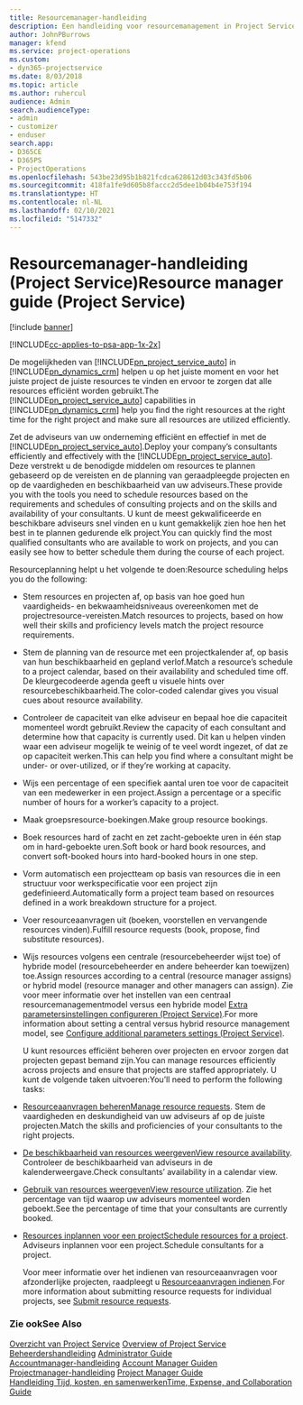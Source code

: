 ```yaml
---
title: Resourcemanager-handleiding
description: Een handleiding voor resourcemanagement in Project Service
author: JohnPBurrows
manager: kfend
ms.service: project-operations
ms.custom:
- dyn365-projectservice
ms.date: 8/03/2018
ms.topic: article
ms.author: ruhercul
audience: Admin
search.audienceType:
- admin
- customizer
- enduser
search.app:
- D365CE
- D365PS
- ProjectOperations
ms.openlocfilehash: 543be23d95b1b821fcdca628612d03c343fd5b06
ms.sourcegitcommit: 418fa1fe9d605b8faccc2d5dee1b04b4e753f194
ms.translationtype: HT
ms.contentlocale: nl-NL
ms.lasthandoff: 02/10/2021
ms.locfileid: "5147332"
---
```

# <a name="resource-manager-guide-project-service"></a><span data-ttu-id="605b7-103">Resourcemanager-handleiding (Project Service)</span><span class="sxs-lookup"><span data-stu-id="605b7-103">Resource manager guide (Project Service)</span></span>

[!include [banner](../includes/psa-now-project-operations.md)]

[!INCLUDE[cc-applies-to-psa-app-1x-2x](../includes/cc-applies-to-psa-app-1x-2x.md)]

<span data-ttu-id="605b7-104">De mogelijkheden van [!INCLUDE[pn_project_service_auto](../includes/pn-project-service-auto.md)] in [!INCLUDE[pn_dynamics_crm](../includes/pn-dynamics-crm.md)] helpen u op het juiste moment en voor het juiste project de juiste resources te vinden en ervoor te zorgen dat alle resources efficiënt worden gebruikt.</span><span class="sxs-lookup"><span data-stu-id="605b7-104">The [!INCLUDE[pn_project_service_auto](../includes/pn-project-service-auto.md)] capabilities in [!INCLUDE[pn_dynamics_crm](../includes/pn-dynamics-crm.md)] help you find the right resources at the right time for the right project and make sure all resources are utilized efficiently.</span></span>  
  
 <span data-ttu-id="605b7-105">Zet de adviseurs van uw onderneming efficiënt en effectief in met de [!INCLUDE[pn_project_service_auto](../includes/pn-project-service-auto.md)].</span><span class="sxs-lookup"><span data-stu-id="605b7-105">Deploy your company’s consultants efficiently and effectively with the [!INCLUDE[pn_project_service_auto](../includes/pn-project-service-auto.md)].</span></span> <span data-ttu-id="605b7-106">Deze verstrekt u de benodigde middelen om resources te plannen gebaseerd op de vereisten en de planning van geraadpleegde projecten en op de vaardigheden en beschikbaarheid van uw adviseurs.</span><span class="sxs-lookup"><span data-stu-id="605b7-106">These provide you with the tools you need to schedule resources based on the requirements and schedules of consulting projects and on the skills and availability of your consultants.</span></span> <span data-ttu-id="605b7-107">U kunt de meest gekwalificeerde en beschikbare adviseurs snel vinden en u kunt gemakkelijk zien hoe hen het best in te plannen gedurende elk project.</span><span class="sxs-lookup"><span data-stu-id="605b7-107">You can quickly find the most qualified consultants who are available to work on projects, and you can easily see how to better schedule them during the course of each project.</span></span>  
  
 <span data-ttu-id="605b7-108">Resourceplanning helpt u het volgende te doen:</span><span class="sxs-lookup"><span data-stu-id="605b7-108">Resource scheduling helps you do the following:</span></span>  
  
- <span data-ttu-id="605b7-109">Stem resources en projecten af, op basis van hoe goed hun vaardigheids- en bekwaamheidsniveaus overeenkomen met de projectresource-vereisten.</span><span class="sxs-lookup"><span data-stu-id="605b7-109">Match resources to projects, based on how well their skills and proficiency levels match the project resource requirements.</span></span>  
  
- <span data-ttu-id="605b7-110">Stem de planning van de resource met een projectkalender af, op basis van hun beschikbaarheid en gepland verlof.</span><span class="sxs-lookup"><span data-stu-id="605b7-110">Match a resource’s schedule to a project calendar, based on their availability and scheduled time off.</span></span> <span data-ttu-id="605b7-111">De kleurgecodeerde agenda geeft u visuele hints over resourcebeschikbaarheid.</span><span class="sxs-lookup"><span data-stu-id="605b7-111">The color-coded calendar gives you visual cues about resource availability.</span></span>  
  
- <span data-ttu-id="605b7-112">Controleer de capaciteit van elke adviseur en bepaal hoe die capaciteit momenteel wordt gebruikt.</span><span class="sxs-lookup"><span data-stu-id="605b7-112">Review the capacity of each consultant and determine how that capacity is currently used.</span></span> <span data-ttu-id="605b7-113">Dit kan u helpen vinden waar een adviseur mogelijk te weinig of te veel wordt ingezet, of dat ze op capaciteit werken.</span><span class="sxs-lookup"><span data-stu-id="605b7-113">This can help you find where a consultant might be under- or over-utilized, or if they’re working at capacity.</span></span>  
  
- <span data-ttu-id="605b7-114">Wijs een percentage of een specifiek aantal uren toe voor de capaciteit van een medewerker in een project.</span><span class="sxs-lookup"><span data-stu-id="605b7-114">Assign a percentage or a specific number of hours for a worker’s capacity to a project.</span></span>  
  
- <span data-ttu-id="605b7-115">Maak groepsresource-boekingen.</span><span class="sxs-lookup"><span data-stu-id="605b7-115">Make group resource bookings.</span></span>  
  
- <span data-ttu-id="605b7-116">Boek resources hard of zacht en zet zacht-geboekte uren in één stap om in hard-geboekte uren.</span><span class="sxs-lookup"><span data-stu-id="605b7-116">Soft book or hard book resources, and convert soft-booked hours into hard-booked hours in one step.</span></span>  
  
- <span data-ttu-id="605b7-117">Vorm automatisch een projectteam op basis van resources die in een structuur voor werkspecificatie voor een project zijn gedefinieerd.</span><span class="sxs-lookup"><span data-stu-id="605b7-117">Automatically form a project team based on resources defined in a work breakdown structure for a project.</span></span>  
  
- <span data-ttu-id="605b7-118">Voer resourceaanvragen uit (boeken, voorstellen en vervangende resources vinden).</span><span class="sxs-lookup"><span data-stu-id="605b7-118">Fulfill resource requests (book, propose, find substitute resources).</span></span>  
  
- <span data-ttu-id="605b7-119">Wijs resources volgens een centrale (resourcebeheerder wijst toe) of hybride model (resourcebeheerder en andere beheerder kan toewijzen) toe.</span><span class="sxs-lookup"><span data-stu-id="605b7-119">Assign resources according to a central (resource manager assigns) or hybrid model (resource manager and other managers can assign).</span></span> <span data-ttu-id="605b7-120">Zie voor meer informatie over het instellen van een centraal resourcemanagementmodel versus een hybride model [Extra parametersinstellingen configureren (Project Service)](../psa/configure-additional-parameters-settings.md).</span><span class="sxs-lookup"><span data-stu-id="605b7-120">For more information about setting a central versus hybrid resource management model, see [Configure additional parameters settings (Project Service)](../psa/configure-additional-parameters-settings.md).</span></span>  
  
  <span data-ttu-id="605b7-121">U kunt resources efficiënt beheren over projecten en ervoor zorgen dat projecten gepast bemand zijn.</span><span class="sxs-lookup"><span data-stu-id="605b7-121">You can manage resources efficiently across projects and ensure that projects are staffed appropriately.</span></span> <span data-ttu-id="605b7-122">U kunt de volgende taken uitvoeren:</span><span class="sxs-lookup"><span data-stu-id="605b7-122">You’ll need to perform the following tasks:</span></span>  
  
- <span data-ttu-id="605b7-123">[Resourceaanvragen beheren](../psa/manage-resource-requests.md)</span><span class="sxs-lookup"><span data-stu-id="605b7-123">[Manage resource requests](../psa/manage-resource-requests.md).</span></span> <span data-ttu-id="605b7-124">Stem de vaardigheden en deskundigheid van uw adviseurs af op de juiste projecten.</span><span class="sxs-lookup"><span data-stu-id="605b7-124">Match the skills and proficiencies of your consultants to the right projects.</span></span>  
  
- <span data-ttu-id="605b7-125">[De beschikbaarheid van resources weergeven](../psa/view-resource-availability.md)</span><span class="sxs-lookup"><span data-stu-id="605b7-125">[View resource availability](../psa/view-resource-availability.md).</span></span> <span data-ttu-id="605b7-126">Controleer de beschikbaarheid van adviseurs in de kalenderweergave.</span><span class="sxs-lookup"><span data-stu-id="605b7-126">Check consultants’ availability in a calendar view.</span></span>  
  
- <span data-ttu-id="605b7-127">[Gebruik van resources weergeven](../psa/view-resource-utilization.md)</span><span class="sxs-lookup"><span data-stu-id="605b7-127">[View resource utilization](../psa/view-resource-utilization.md).</span></span> <span data-ttu-id="605b7-128">Zie het percentage van tijd waarop uw adviseurs momenteel worden geboekt.</span><span class="sxs-lookup"><span data-stu-id="605b7-128">See the percentage of time that your consultants are currently booked.</span></span>  
  
- <span data-ttu-id="605b7-129">[Resources inplannen voor een project](../psa/schedule-resources-project.md)</span><span class="sxs-lookup"><span data-stu-id="605b7-129">[Schedule resources for a project](../psa/schedule-resources-project.md).</span></span> <span data-ttu-id="605b7-130">Adviseurs inplannen voor een project.</span><span class="sxs-lookup"><span data-stu-id="605b7-130">Schedule consultants for a project.</span></span>  
  
  <span data-ttu-id="605b7-131">Voor meer informatie over het indienen van resourceaanvragen voor afzonderlijke projecten, raadpleegt u [Resourceaanvragen indienen](../psa/submit-resource-requests.md).</span><span class="sxs-lookup"><span data-stu-id="605b7-131">For more information about submitting resource requests for individual projects, see [Submit resource requests](../psa/submit-resource-requests.md).</span></span>  
  
### <a name="see-also"></a><span data-ttu-id="605b7-132">Zie ook</span><span class="sxs-lookup"><span data-stu-id="605b7-132">See Also</span></span>  
 <span data-ttu-id="605b7-133">[Overzicht van Project Service](../psa/overview.md) </span><span class="sxs-lookup"><span data-stu-id="605b7-133">[Overview of Project Service](../psa/overview.md) </span></span>  
 <span data-ttu-id="605b7-134">[Beheerdershandleiding](../psa/admin-guide.md) </span><span class="sxs-lookup"><span data-stu-id="605b7-134">[Administrator Guide](../psa/admin-guide.md) </span></span>  
 <span data-ttu-id="605b7-135">[Accountmanager-handleiding](../psa/account-manager-guide.md) </span><span class="sxs-lookup"><span data-stu-id="605b7-135">[Account Manager Guiden](../psa/account-manager-guide.md) </span></span>  
 <span data-ttu-id="605b7-136">[Projectmanager-handleiding](../psa/project-manager-guide.md) </span><span class="sxs-lookup"><span data-stu-id="605b7-136">[Project Manager Guide](../psa/project-manager-guide.md) </span></span>  
 [<span data-ttu-id="605b7-137">Handleiding Tijd, kosten, en samenwerken</span><span class="sxs-lookup"><span data-stu-id="605b7-137">Time, Expense, and Collaboration Guide</span></span>](../psa/time-expense-collaboration-guide.md)
